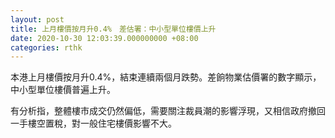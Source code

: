 ```yaml
---
layout: post
title: 上月樓價按月升0.4%　差估署：中小型單位樓價上升
date: 2020-10-30 12:03:39.000000000 +08:00
categories: rthk
---
```


本港上月樓價按月升0.4%，結束連續兩個月跌勢。差餉物業估價署的數字顯示，中小型單位樓價普遍上升。

有分析指，整體樓市成交仍然偏低，需要關注裁員潮的影響浮現，又相信政府撤回一手樓空置稅，對一般住宅樓價影響不大。
